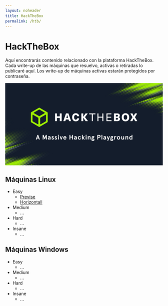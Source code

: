 ```yaml
---
layout: noheader
title: HackTheBox
permalink: /htb/
---
```


# HackTheBox

Aquí encontrarás contenido relacionado con la plataforma HackTheBox.
Cada write-up de las máquinas que resuelvo, activas o retiradas lo publicaré aquí.
Los write-up de máquinas activas estarán protegidos por contraseña.

![HackTheBox](/assets/images/hackthebox/htb.jpg)


## Máquinas Linux
  - Easy
    - [Previse](/htb/previse)
    - [Horizontall](/htb/horizontall)
  - Medium
    - ...
  - Hard
    - ...
  - Insane
    - ...

## Máquinas Windows
  - Easy
    - ...
  - Medium
    - ...
  - Hard
    - ...
  - Insane
    - ...